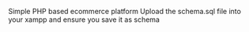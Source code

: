 Simple PHP based ecommerce platform 
Upload the schema.sql file into your xampp and ensure you save it as schema
